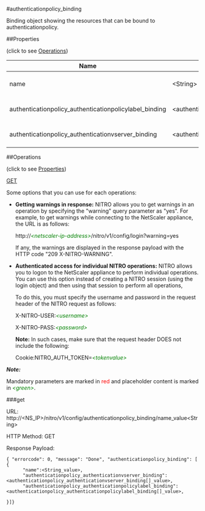 #authenticationpolicy_binding

Binding object showing the resources that can be bound to authenticationpolicy.


##Properties 
<span>(click to see [Operations](#operations))</span>


<table><thead><tr><th>Name</th><th> Data Type</th><th> Permissions</th><th>Description</th></tr></thead><tbody><tr><td>name</td><td>&lt;String></td><td>Read-write</td><td>Name of the advance authentication policy.&lt;br>Minimum length = 1</td><tr><tr><td>authenticationpolicy_authenticationpolicylabel_binding</td><td>&lt;authenticationpolicy_authenticationpolicylabel_binding[]></td><td>Read-only</td><td>authenticationpolicylabel that can be bound to authenticationpolicy.</td><tr><tr><td>authenticationpolicy_authenticationvserver_binding</td><td>&lt;authenticationpolicy_authenticationvserver_binding[]></td><td>Read-only</td><td>authenticationvserver that can be bound to authenticationpolicy.</td><tr></tbody></table>
##Operations 
<span>(click to see [Properties](#properties))</span>


[GET](#get)


Some options that you can use for each operations:
<ul><li><p><b>Getting warnings in response:</b> NITRO allows you to get warnings in an operation by specifying the "warning" query parameter as "yes". For example, to get warnings while connecting to the NetScaler appliance, the URL is as follows:</p><p>http://<span style="color:green;font-style:italic;">&lt;netscaler-ip-address&gt;</span>/nitro/v1/config/login?warning=yes</p><p>If any, the warnings are displayed in the response payload with the HTTP code "209 X-NITRO-WARNING".</p></li><li><p><b>Authenticated access for individual NITRO operations:</b> NITRO allows you to logon to the NetScaler appliance to perform individual operations. You can use this option instead of creating a NITRO session (using the login object) and then using that session to perform all operations,</p><p>To do this, you must specify the username and password in the request header of the NITRO request as follows:</p><p>X-NITRO-USER:<span style="color:green;font-style:italic;">&lt;username&gt;</span></p><p>X-NITRO-PASS:<span style="color:green;font-style:italic;">&lt;password&gt;</span></p><p><b>Note:</b> In such cases, make sure that the request header DOES not include the following:</p><p>Cookie:NITRO_AUTH_TOKEN=<span style="color:green;font-style:italic;">&lt;tokenvalue&gt;</span></p></li></ul>



***Note:*** 
Mandatory parameters are marked in <span style="color:#FF0000;">red</span> and placeholder content is marked in <span style="color:green;font-style:italic">&lt;green&gt;</span>.

###get



URL: http://&lt;NS_IP&gt;/nitro/v1/config/authenticationpolicy_binding/name_value&lt;String&gt;
HTTP Method: GET
Response Payload: ```{ "errorcode": 0, "message": "Done", "authenticationpolicy_binding": [ {      "name":<String_value>,      "authenticationpolicy_authenticationvserver_binding":<authenticationpolicy_authenticationvserver_binding[]_value>,      "authenticationpolicy_authenticationpolicylabel_binding":<authenticationpolicy_authenticationpolicylabel_binding[]_value>,}]}```



